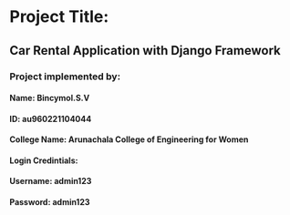 # Project Title:
## Car Rental Application with Django Framework

### Project implemented by:

#### Name: Bincymol.S.V

#### ID: au960221104044

#### College Name:  Arunachala College of Engineering for Women

#### Login Credintials:

#### Username:  admin123

#### Password:   admin123



